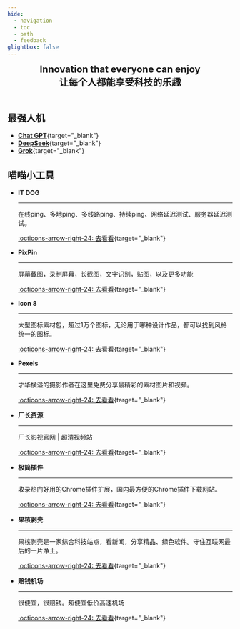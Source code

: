 ```yaml
---
hide:
  - navigation
  - toc
  - path
  - feedback
glightbox: false
---
```


<style>
  .md-typeset h1,
  .md-content__button {
    display: none;
  }
</style>
<h2 align="center" style="margin: 0 0 50px 0;">Innovation that everyone can enjoy<br>让每个人都能享受科技的乐趣</h2>

## 最强人机

<div class="grid cards" markdown>

- [__Chat GPT__](https://chat.openai.com/chat){target="_blank"}
- [__DeepSeek__](https://chat.deepseek.com/a/chat){target="_blank"}
- [__Grok__](https://grok.com/){target="_blank"}

</div>

## 喵喵小工具

<div class="grid cards" markdown>

-   __IT DOG__

    ---

    在线ping、多地ping、多线路ping、持续ping、网络延迟测试、服务器延迟测试。

    [:octicons-arrow-right-24: 去看看](https://www.itdog.cn/ping/){target="_blank"}

-   __PixPin__

    ---

    屏幕截图，录制屏幕，长截图，文字识别，贴图，以及更多功能

    [:octicons-arrow-right-24: 去看看](https://pixpin.cn/){target="_blank"}

-   __Icon 8__

    ---

    大型图标素材包，超过1万个图标，无论用于哪种设计作品，都可以找到风格统一的图标。

    [:octicons-arrow-right-24: 去看看](https://igoutu.cn/icons){target="_blank"}

-   __Pexels__

    ---

    才华横溢的摄影作者在这里免费分享最精彩的素材图片和视频。

    [:octicons-arrow-right-24: 去看看](https://www.pexels.com/zh-cn/){target="_blank"}

-   __厂长资源__

    ---

    厂长影视官网 | 超清视频站

    [:octicons-arrow-right-24: 去看看](https://www.czzy.site/){target="_blank"}

-   __极简插件__

    ---

    收录热门好用的Chrome插件扩展，国内最方便的Chrome插件下载网站。

    [:octicons-arrow-right-24: 去看看](https://chrome.zzzmh.cn/){target="_blank"}

-   __果核剥壳__

    ---

    果核剥壳是一家综合科技站点，看新闻，分享精品、绿色软件。守住互联网最后的一片净土。

    [:octicons-arrow-right-24: 去看看](https://www.ghxi.com/){target="_blank"}

-   __赔钱机场__

    ---

    很便宜，很赔钱。超便宜低价高速机场

    [:octicons-arrow-right-24: 去看看](https://xn--mes358aby2apfg.com/#/register?code=If4MXXad){target="_blank"}


</div>